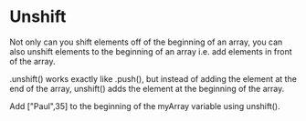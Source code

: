 # Unshift
Not only can you shift elements off of the beginning of an array, you can also unshift elements to the beginning of an array i.e. add elements in front of the array.

.unshift() works exactly like .push(), but instead of adding the element at the end of the array, unshift() adds the element at the beginning of the array.

Add ["Paul",35] to the beginning of the myArray variable using unshift().


